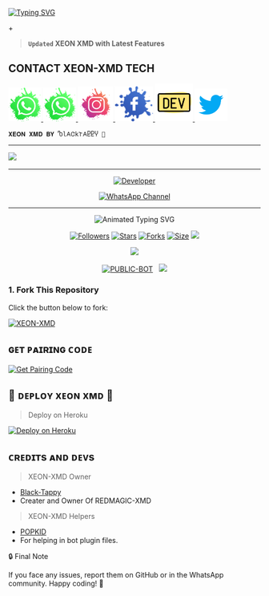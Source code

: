 <a href="https://git.io/typing-svg"><img src="https://readme-typing-svg.demolab.com?font=Black+Ops+One&size=100&pause=1000&color=FF0000&center=true&width=1000&height=200&lines=XEON-XMD" alt="Typing SVG" /></a>
  </p>
+

> **`Updated` XEON XMD with Latest Features**

## CONTACT XEON-XMD TECH
  
<a href="https://wa.me/254759000340"> <img src="https://raw.githubusercontent.com/shizothetechie/database/main/icon/WhatsApp.png" width="13%"> </a>
  <a href="https://chat.whatsapp.com/GbpVWoHH0XLHOHJsYLtbjH"> <img src="https://raw.githubusercontent.com/shizothetechie/database/main/icon/WhatsApp.png" width="13%"> </a>
  <a href="https://www.facebook.com/profile.php?id=100086056192263&name=xhp_nt__fb__action__open_use"> <img src="https://raw.githubusercontent.com/shizothetechie/database/main/icon/Instagram2.png" width="14%"> </a>
  <a href="https://www.instagram.com/bright_leizer_?igsh=Y2JmcnE1ajNjZXM=&name=xhp_nt__fb__action__open_user"> <img src="https://raw.githubusercontent.com/shizothetechie/database/main/icon/Facebook.png" width="15%"> </a><a href="https://github.com/Black-Tappy/XEON-XMD/tree/main"> <img src="https://raw.githubusercontent.com/shizothetechie/database/main/icon/devto.png" width="15%"> </a><a href="XEON "> <img src="https://raw.githubusercontent.com/shizothetechie/database/main/icon/twitter.png" width="13%"> </a>
</p>


```
𝐗𝐄𝐎𝐍 𝐗𝐌𝐃 𝐁𝐘 Ⴊl𐌀Ꮳk𐌕𐌀ႲႲჄ 🩷 
```

--- 

<a><img src='https://files.catbox.moe/mbnjxn.jpg'/></a>

---

<p align="center">
  <a href="https://github.com/Black-Tappy "><img title="Developer" src="https://img.shields.io/badge/Author-Black%20Tappy-FF7604.svg?style=big-square&logo=github" /></a>
</p>

<div align="center">
  
[![WhatsApp Channel](https://img.shields.io/badge/Join-WhatsApp%20Channel-FF00F8?style=big-square&logo=whatsapp)](https://whatsapp.com/channel/0029VasHgfG4tRrwjAUyTs10)
</div>

  ---

<p align="center">
  <img src="https://readme-typing-svg.demolab.com?font=Orbitron&weight=600&size=25&duration=4000&pause=1000&color=00F7FF&center=true&vCenter=true&width=500&lines=ULTIMATE+WHATSAPP+BOT;MULTI-DEVICE+SUPPORT;POWERED+BY+BAILEYS;FAST++SECURE++RELIABLE" alt="Animated Typing SVG" />
</p>

<div align="center">
  <a href="https://github.com/Black-Tappy/followers"><img title="Followers" src="https://img.shields.io/github/followers/Black-Tappy?color=EB5406&style=for-the-badge&logo=github&logoColor=white"></a>
  <a href="https://github.com/Black-Tappy/XEON-XMD/stargazers/"><img title="Stars" src="https://img.shields.io/github/stars/Black-Tappy/XEON-XMD?color=FFCE44&style=for-the-badge&logo=reverbnation&logoColor=white"></a>
  <a href="https://github.com/Black-Tappy/XEON-XMD/network/members"><img title="Forks" src="https://img.shields.io/github/forks/Black-Tappy/XEON-XMD?color=FF007F&style=for-the-badge&logo=git&logoColor=white"></a>
  <a href="https://github.com/Black-Tappy/XEON-XMD/"><img title="Size" src="https://img.shields.io/github/repo-size/Black-Tappy/XEON-XMD?style=for-the-badge&color=FFFF33&logo=docusign&logoColor=white"></a>
  <a href="https://github.com/Black-Tappy/XEON-XMD/graphs/commit-activity"><img height="28" src="https://img.shields.io/badge/Maintained%3F-yes-green.svg?style=for-the-badge&logo=gitpod&logoColor=white"></a>
</div>

<p align="center">
  <img src="https://komarev.com/ghpvc/?username=SHADOW-XTECH&label=VISITORS&style=flat-square&color=0002FF" />
</p>

<p align="center">
<a href="https://github.com/Black-Tappy/XEON-XMD"><img title="PUBLIC-BOT" src="https://img.shields.io/static/v1?label=Language&message=English&style=square&color=darkpink"></a> &nbsp;
  <img src="https://komarev.com/ghpvc/?username=XEON-XMD&label=VIEWS&style=square&color=blue" />
</p>
</p> 

### 1. Fork This Repository

Click the button below to fork:

  <a href="https://github.com/Black-Tappy/XEON-XMD/fork"><img title="XEON-XMD" src="https://img.shields.io/badge/FORK-XEON XMD-h?color=green&style=for-the-badge&logo=stackshare"></a>

## ɢᴇᴛ ᴘᴀɪʀɪɴɢ ᴄᴏᴅᴇ
  <p align="left">  
<a href='https://xeon-xtech-pair-case.onrender.com/' target="_blank"><img alt='Get Pairing Code' src='https://img.shields.io/badge/Get%20Pairing%20Code-000000?style=for-the-badge&logo=codefactor&logoColor=yellow'/></a>  
</p>  


## 👻 ᴅᴇᴘʟᴏʏ xᴇᴏɴ xᴍᴅ 👻

> Deploy on Heroku



<p align="left">  
<a href='https://dashboard.heroku.com/new?template=https://github.com/BlackTappy/XEON-XMD/tree/main' target="_blank"><img alt='Deploy on Heroku' src='https://img.shields.io/badge/Deploy%20on-Heroku-FF004D?style=for-the-badge&logo=heroku&logoColor=white'/></a>  
</p>



## ᴄʀᴇᴅɪᴛs ᴀɴᴅ ᴅᴇᴠs
> XEON-XMD Owner 
- [Black-Tappy](https://github.com/Black-Tappy)
- Creater and Owner Of REDMAGIC-XMD 
> XEON-XMD Helpers 
- [POPKID](https://github.com/Popkiddevs)
- For helping in bot plugin files.
  



🔒 Final Note

If you face any issues, report them on GitHub or in the WhatsApp community.
Happy coding! 👻 
